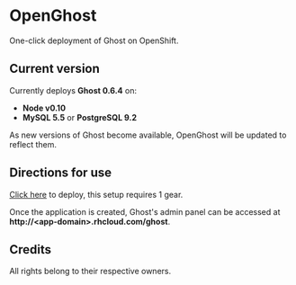 # OpenGhost
One-click deployment of Ghost on OpenShift. 

## Current version
Currently deploys **Ghost 0.6.4** on: 
- **Node v0.10**
- **MySQL 5.5** or **PostgreSQL 9.2**

As new versions of Ghost become available, OpenGhost will be updated to reflect them.

## Directions for use
[Click here](https://hub.openshift.com/quickstarts/deploy/155-openghost) to deploy, this setup requires 1 gear.

Once the application is created, Ghost's admin panel can be accessed at **http://\<app-domain\>.rhcloud.com/ghost**. 

## Credits
All rights belong to their respective owners.
